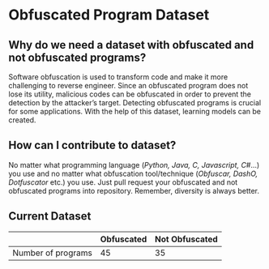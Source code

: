 # Obfuscated Program Dataset

## Why do we need a dataset with obfuscated and not obfuscated programs?
Software obfuscation is used to transform code and make it more challenging to reverse engineer. Since an obfuscated program does not lose its utility, malicious codes can be obfuscated in order to prevent the detection by the attacker’s target. Detecting obfuscated programs is crucial for some applications. With the help of this dataset, learning models can be created.

## How can I contribute to dataset?
No matter what programming language (*Python, Java, C, Javascript, C#*...) you use and no matter what obfuscation tool/technique (*Obfuscar, DashO, Dotfuscator* etc.) you use. Just pull request your obfuscated and not obfuscated programs into repository. Remember, diversity is always better.

## Current Dataset
|                |Obfuscated                          |Not Obfuscated          |
|----------------|-------------------------------|-----------------------------|
|Number of programs|             45            |                 35            |




